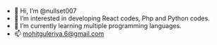 - 👋 Hi, I’m @nullset007
- 👀 I’m interested in developing React codes, Php and Python codes.
- 🌱 I’m currently learning multiple programming languages.
- 📫 mohitguleriya.6@gmail.com 

<!---
nullset007/nullset007 is a ✨ special ✨ repository because its `README.md` (this file) appears on your GitHub profile.
You can click the Preview link to take a look at your changes.
--->
